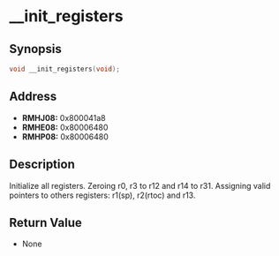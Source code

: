 # __init_registers



Synopsis
--------
```C++
void __init_registers(void);
```



Address
-------
 * __RMHJ08:__ 0x800041a8
 * __RMHE08:__ 0x80006480
 * __RMHP08:__ 0x80006480



Description
-----------
Initialize all registers. Zeroing r0, r3 to r12 and r14 to r31. Assigning valid
pointers to others registers: r1(sp), r2(rtoc) and r13.



Return Value
------------
 * None
